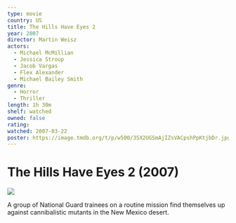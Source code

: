 ```yaml
---
type: movie
country: US
title: The Hills Have Eyes 2
year: 2007
director: Martin Weisz
actors:
  - Michael McMillian
  - Jessica Stroup
  - Jacob Vargas
  - Flex Alexander
  - Michael Bailey Smith
genre:
  - Horror
  - Thriller
length: 1h 30m
shelf: watched
owned: false
rating:
watched: 2007-03-22
poster: https://image.tmdb.org/t/p/w500/3SX2UGSmAjIZsVACpshPpKtjbDr.jpg
---
```


# The Hills Have Eyes 2 (2007)

![](https://image.tmdb.org/t/p/w500/3SX2UGSmAjIZsVACpshPpKtjbDr.jpg)

A group of National Guard trainees on a routine mission find themselves up against cannibalistic mutants in the New Mexico desert.